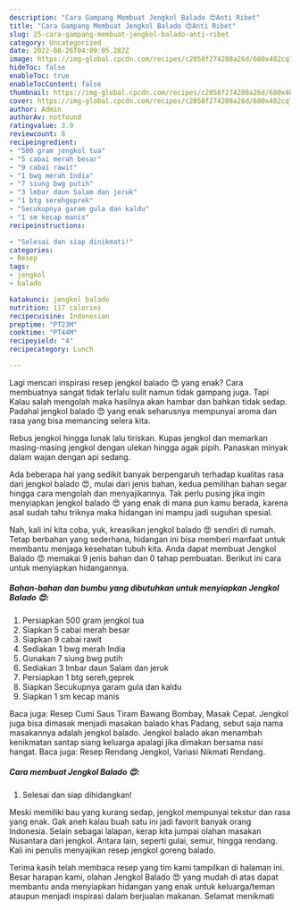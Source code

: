 ```yaml
---
description: "Cara Gampang Membuat Jengkol Balado 😍Anti Ribet"
title: "Cara Gampang Membuat Jengkol Balado 😍Anti Ribet"
slug: 25-cara-gampang-membuat-jengkol-balado-anti-ribet
category: Uncategorized
date: 2022-08-26T04:09:05.282Z
image: https://img-global.cpcdn.com/recipes/c2058f274208a26d/680x482cq70/jengkol-balado-foto-resep-utama.jpg
hideToc: false
enableToc: true
enableTocContent: false
thumbnail: https://img-global.cpcdn.com/recipes/c2058f274208a26d/680x482cq70/jengkol-balado-foto-resep-utama.jpg
cover: https://img-global.cpcdn.com/recipes/c2058f274208a26d/680x482cq70/jengkol-balado-foto-resep-utama.jpg
author: Admin
authorAv: notfound
ratingvalue: 3.9
reviewcount: 8
recipeingredient:
- "500 gram jengkol tua"
- "5 cabai merah besar"
- "9 cabai rawit"
- "1 bwg merah India"
- "7 siung bwg putih"
- "3 lmbar daun Salam dan jeruk"
- "1 btg serehgeprek"
- "Secukupnya garam gula dan kaldu"
- "1 sm kecap manis"
recipeinstructions:

- "Selesai dan siap dinikmati!"
categories:
- Resep
tags:
- jengkol
- balado

katakunci: jengkol balado 
nutrition: 117 calories
recipecuisine: Indonesian
preptime: "PT23M"
cooktime: "PT44M"
recipeyield: "4"
recipecategory: Lunch

---
```



Lagi mencari inspirasi resep jengkol balado 😍 yang enak? Cara membuatnya sangat tidak terlalu sulit namun tidak gampang juga. Tapi Kalau salah mengolah maka hasilnya akan hambar dan bahkan tidak sedap. Padahal jengkol balado 😍 yang enak seharusnya mempunyai aroma dan rasa yang bisa memancing selera kita.


Rebus jengkol hingga lunak lalu tiriskan. Kupas jengkol dan memarkan masing-masing jengkol dengan ulekan hingga agak pipih. Panaskan minyak dalam wajan dengan api sedang.

Ada beberapa hal yang sedikit banyak berpengaruh terhadap kualitas rasa dari jengkol balado 😍, mulai dari jenis bahan, kedua pemilihan bahan segar hingga cara mengolah dan menyajikannya. Tak perlu pusing jika ingin menyiapkan jengkol balado 😍 yang enak di mana pun kamu berada, karena asal sudah tahu triknya maka hidangan ini mampu jadi suguhan spesial.


Nah, kali ini kita coba, yuk, kreasikan jengkol balado 😍 sendiri di rumah. Tetap berbahan yang sederhana, hidangan ini bisa memberi manfaat untuk membantu menjaga kesehatan tubuh kita. Anda dapat membuat Jengkol Balado 😍 memakai 9 jenis bahan dan 0 tahap pembuatan. Berikut ini cara untuk menyiapkan hidangannya.

<!--inarticleads1-->

##### Bahan-bahan dan bumbu yang dibutuhkan untuk menyiapkan Jengkol Balado 😍:

1. Persiapkan 500 gram jengkol tua
1. Siapkan 5 cabai merah besar
1. Siapkan 9 cabai rawit
1. Sediakan 1 bwg merah India
1. Gunakan 7 siung bwg putih
1. Sediakan 3 lmbar daun Salam dan jeruk
1. Persiapkan 1 btg sereh,geprek
1. Siapkan Secukupnya garam gula dan kaldu
1. Siapkan 1 sm kecap manis


Baca juga: Resep Cumi Saus Tiram Bawang Bombay, Masak Cepat. Jengkol juga bisa dimasak menjadi masakan balado khas Padang, sebut saja nama masakannya adalah jengkol balado. Jengkol balado akan menambah kenikmatan santap siang keluarga apalagi jika dimakan bersama nasi hangat. Baca juga: Resep Rendang Jengkol, Variasi Nikmati Rendang. 

<!--inarticleads2-->

##### Cara membuat Jengkol Balado 😍:


1. Selesai dan siap dihidangkan!

Meski memiliki bau yang kurang sedap, jengkol mempunyai tekstur dan rasa yang enak. Gak aneh kalau buah satu ini jadi favorit banyak orang Indonesia. Selain sebagai lalapan, kerap kita jumpai olahan masakan Nusantara dari jengkol. Antara lain, seperti gulai, semur, hingga rendang. Kali ini penulis menyajikan resep jengkol goreng balado. 

Terima kasih telah membaca resep yang tim kami tampilkan di halaman ini. Besar harapan kami, olahan Jengkol Balado 😍 yang mudah di atas dapat membantu anda menyiapkan hidangan yang enak untuk keluarga/teman ataupun menjadi inspirasi dalam berjualan makanan. Selamat menikmati

